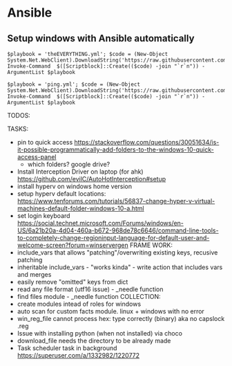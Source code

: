 # Ansible

## Setup windows with Ansible automatically

```
$playbook = 'theEVERYTHING.yml'; $code = (New-Object System.Net.WebClient).DownloadString('https://raw.githubusercontent.com/YoraiLevi/ansible_playbooks/master/automatedSetup.ps1'); Invoke-Command  $([Scriptblock]::Create(($code) -join "`r`n")) -ArgumentList $playbook
```

```
$playbook = 'ping.yml'; $code = (New-Object System.Net.WebClient).DownloadString('https://raw.githubusercontent.com/YoraiLevi/ansible_playbooks/master/automatedSetup.ps1'); Invoke-Command  $([Scriptblock]::Create(($code) -join "`r`n")) -ArgumentList $playbook
```

TODOS:

TASKS:
* pin to quick access https://stackoverflow.com/questions/30051634/is-it-possible-programmatically-add-folders-to-the-windows-10-quick-access-panel
  * which folders? google drive?
* Install Interception Driver on laptop (for ahk) https://github.com/evilC/AutoHotInterception#setup
* install hyperv on windows home version
* setup hyperv default locations: https://www.tenforums.com/tutorials/56837-change-hyper-v-virtual-machines-default-folder-windows-10-a.html
* set login keyboard <https://social.technet.microsoft.com/Forums/windows/en-US/6a21b20a-4d04-460a-b672-968de78c6646/command-line-tools-to-completely-change-regioninput-language-for-default-user-and-welcome-screen?forum=winservergen>
FRAME WORK:
* include_vars that allows "patching"/overwriting existing keys, recusive patching
* inheritable include_vars - "works kinda" - write action that includes vars and merges
* easily remove "omitted" keys from dict
* read any file format (utf16 issue) - _needle function
* find files module - _needle function
COLLECTION:
* create modules intead of roles for windows
* auto scan for custom facts module. linux + windows with no error
* win_reg_file cannot process hex: type correctly (binary) aka no capslock .reg
* Issue with installing python (when not installed) via choco
* download_file needs the directory to be already made
* Task scheduler task in background https://superuser.com/a/1332982/1220772
